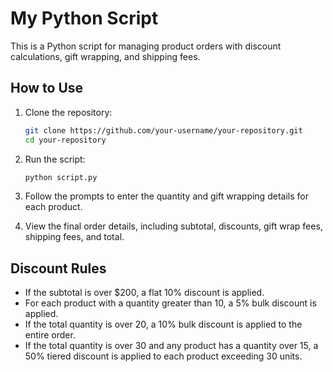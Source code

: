 # My Python Script

This is a Python script for managing product orders with discount calculations, gift wrapping, and shipping fees.

## How to Use

1. Clone the repository:

    ```bash
    git clone https://github.com/your-username/your-repository.git
    cd your-repository
    ```

2. Run the script:

    ```bash
    python script.py
    ```

3. Follow the prompts to enter the quantity and gift wrapping details for each product.

4. View the final order details, including subtotal, discounts, gift wrap fees, shipping fees, and total.

## Discount Rules

- If the subtotal is over $200, a flat 10% discount is applied.
- For each product with a quantity greater than 10, a 5% bulk discount is applied.
- If the total quantity is over 20, a 10% bulk discount is applied to the entire order.
- If the total quantity is over 30 and any product has a quantity over 15, a 50% tiered discount is applied to each product exceeding 30 units.


